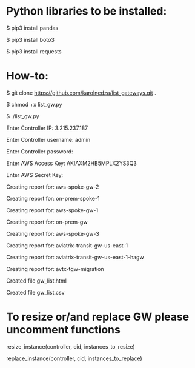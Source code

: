 # Python libraries to be installed:

  $ pip3 install pandas
  
  $ pip3 install boto3
  
  $ pip3 install requests
  


# How-to:

$ git clone https://github.com/karolnedza/list_gateways.git .

$ chmod +x list_gw.py

$ ./list_gw.py

Enter Controller IP: 3.215.237.187

Enter Controller username: admin

Enter Controller password:

Enter AWS Access Key: AKIAXM2HB5MPLX2YS3Q3

Enter AWS Secret Key:

Creating report for:  aws-spoke-gw-2

Creating report for:  on-prem-spoke-1

Creating report for:  aws-spoke-gw-1

Creating report for:  on-prem-gw

Creating report for:  aws-spoke-gw-3

Creating report for:  aviatrix-transit-gw-us-east-1

Creating report for:  aviatrix-transit-gw-us-east-1-hagw

Creating report for:  avtx-tgw-migration

Created file gw_list.html

Created file gw_list.csv



# To resize or/and replace GW please uncomment functions

resize_instance(controller, cid, instances_to_resize)

replace_instance(controller, cid, instances_to_replace)

